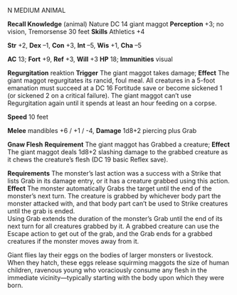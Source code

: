 N MEDIUM ANIMAL

**Recall Knowledge** (animal) Nature DC 14
giant maggot
**Perception** +3; no vision, Tremorsense 30 feet
**Skills** Athletics +4

**Str** +2, **Dex** –1, **Con** +3, **Int** –5, **Wis** +1, **Cha** –5

**AC** 13; **Fort** +9, **Ref** +3, **Will** +3
**HP** 18; **Immunities** visual

**Regurgitation** reaktion **Trigger** The giant maggot takes damage; **Effect** The giant maggot regurgitates its rancid, foul meal. All creatures in a 5-foot emanation must succeed at a DC 16 Fortitude save or become sickened 1 (or sickened 2 on a critical failure). The giant maggot can’t use Regurgitation again until it spends at least an hour feeding on a corpse.

**Speed** 10 feet

**Melee** mandibles +6 / +1 / \-4, **Damage** 1d8+2 piercing plus Grab

**Gnaw Flesh** **Requirement** The giant maggot has Grabbed a creature; **Effect** The giant maggot deals 1d8+2 slashing damage to the grabbed creature as it chews the creature’s flesh (DC 19 basic Reflex save).

**Requirements** The monster’s last action was a success with a Strike that lists Grab in its damage entry, or it has a creature grabbed using this action. **Effect** The monster automatically Grabs the target until the end of the monster’s next turn. The creature is grabbed by whichever body part the monster attacked with, and that body part can’t be used to Strike creatures until the grab is ended.  
Using Grab extends the duration of the monster’s Grab until the end of its next turn for all creatures grabbed by it. A grabbed creature can use the Escape action to get out of the grab, and the Grab ends for a grabbed creatures if the monster moves away from it.

Giant flies lay their eggs on the bodies of larger monsters or livestock. When they hatch, these eggs release squirming maggots the size of human children, ravenous young who voraciously consume any flesh in the immediate vicinity—typically starting with the body upon which they were born.